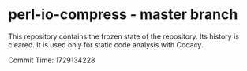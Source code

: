 # perl-io-compress - master branch

This repository contains the frozen state of the repository.
Its history is cleared. It is used only for static code
analysis with Codacy.

Commit Time: 1729134228